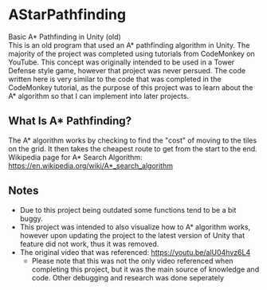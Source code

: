 # AStarPathfinding
Basic A* Pathfinding in Unity (old)  
This is an old program that used an A* pathfinding algorithm in Unity. The majority of the project was completed using tutorials from CodeMonkey on YouTube. This concept was originally intended to be used in a Tower Defense style game, however that project was never persued. The code written here is very similar to the code that was completed in the CodeMonkey tutorial, as the purpose of this project was to learn about the A* algorithm so that I can implement into later projects.  
  
## What Is A* Pathfinding?  
The A* algorithm works by checking to find the "cost" of moving to the tiles on the grid. It then takes the cheapest route to get from the start to the end.  
Wikipedia page for A* Search Algorithm: https://en.wikipedia.org/wiki/A*_search_algorithm

## Notes
* Due to this project being outdated some functions tend to be a bit buggy.  
* This project was intended to also visualize how to A* algorithm works, however upon updating the project to the latest version of Unity that feature did not work, thus it was removed.  
* The original video that was referenced: https://youtu.be/alU04hvz6L4  
  * Please note that this was not the only video referenced when completing this project, but it was the main source of knowledge and code. Other debugging and research was done       seperately
